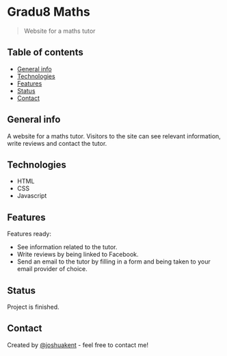 # Gradu8 Maths

> Website for a maths tutor

## Table of contents

- [General info](#general-info)
- [Technologies](#technologies)
- [Features](#features)
- [Status](#status)
- [Contact](#contact)

## General info

A website for a maths tutor. Visitors to the site can see relevant information, write reviews and contact the tutor.

## Technologies

- HTML
- CSS
- Javascript

## Features

Features ready:

- See information related to the tutor.
- Write reviews by being linked to Facebook.
- Send an email to the tutor by filling in a form and being taken to your email provider of choice.

## Status

Project is finished.

## Contact

Created by [@joshuakent](josh.kent94@yahoo.co.uk) - feel free to contact me!

